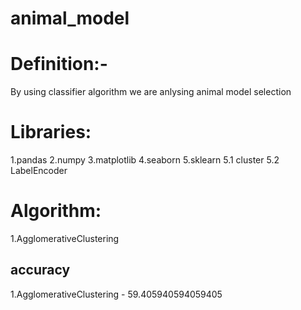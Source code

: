 # animal_model

# Definition:- 
  By using classifier algorithm we are anlysing animal model selection
# Libraries:
  1.pandas
  2.numpy
  3.matplotlib
  4.seaborn
  5.sklearn
    5.1 cluster
    5.2 LabelEncoder
# Algorithm:
  1.AgglomerativeClustering 
  
## accuracy 
  1.AgglomerativeClustering - 59.405940594059405
